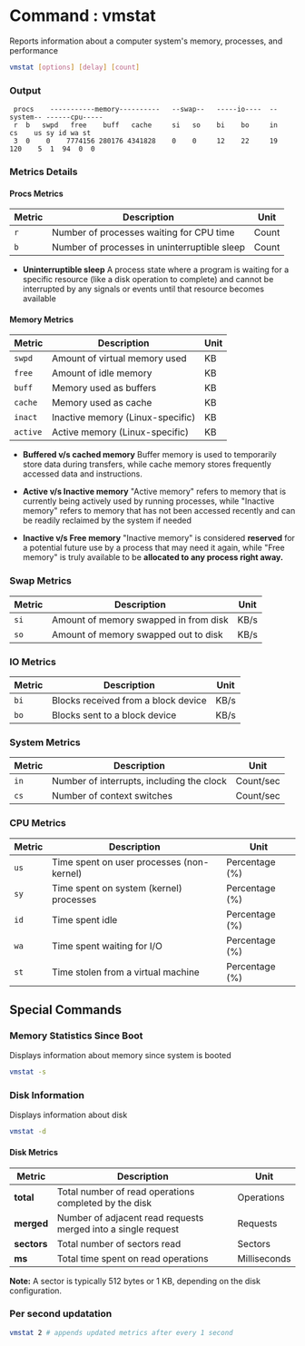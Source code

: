 # Command : vmstat

Reports information about a computer system's memory, processes, and performance

```bash
vmstat [options] [delay] [count]
```

### Output 

```
 procs    -----------memory----------   --swap--   -----io----  --system-- ------cpu-----
 r  b   swpd   free    buff   cache     si   so    bi    bo     in   cs    us sy id wa st
 3  0    0    7774156 280176 4341828    0    0     12    22     19  120    5  1  94  0  0
```

### Metrics Details

#### Procs Metrics

| Metric | Description                                  | Unit  |
|--------|----------------------------------------------|-------|
| `r`    | Number of processes waiting for CPU time     | Count |
| `b`    | Number of processes in uninterruptible sleep | Count |

- **Uninterruptible sleep**
A process state where a program is waiting for a specific resource (like a disk operation to complete) and cannot be interrupted by any signals or events until that resource becomes available

#### Memory Metrics

| Metric | Description | Unit |
|--------|-------------|------|
| `swpd` | Amount of virtual memory used | KB |
| `free` | Amount of idle memory | KB |
| `buff` | Memory used as buffers | KB |
| `cache` | Memory used as cache | KB |
| `inact` | Inactive memory (Linux-specific) | KB |
| `active` | Active memory (Linux-specific) | KB |

- **Buffered v/s cached memory**
Buffer memory is used to temporarily store data during transfers, while cache memory stores frequently accessed data and instructions. 

- **Active v/s Inactive memory**
"Active memory" refers to memory that is currently being actively used by running processes, while "Inactive memory" refers to memory that has not been accessed recently and can be readily reclaimed by the system if needed

- **Inactive v/s Free memory**
"Inactive memory" is considered **reserved** for a potential future use by a process that may need it again, while "Free memory" is truly available to be **allocated to any process right away.** 


### Swap Metrics

| Metric | Description | Unit |
|--------|-------------|------|
| `si`   | Amount of memory swapped in from disk | KB/s |
| `so`   | Amount of memory swapped out to disk | KB/s |

### IO Metrics

| Metric | Description | Unit |
|--------|-------------|------|
| `bi`   | Blocks received from a block device | KB/s |
| `bo`   | Blocks sent to a block device | KB/s |

### System Metrics

| Metric | Description | Unit |
|--------|-------------|------|
| `in`   | Number of interrupts, including the clock | Count/sec |
| `cs`   | Number of context switches | Count/sec |

### CPU Metrics

| Metric | Description | Unit |
|--------|-------------|------|
| `us` | Time spent on user processes (non-kernel) | Percentage (%) |
| `sy` | Time spent on system (kernel) processes | Percentage (%) |
| `id` | Time spent idle | Percentage (%) |
| `wa` | Time spent waiting for I/O | Percentage (%) |
| `st` | Time stolen from a virtual machine | Percentage (%) |

## Special Commands

### Memory Statistics Since Boot

Displays information about memory since system is booted 

```bash 
vmstat -s
```


### Disk Information

Displays information about disk 

```bash
vmstat -d
```

#### Disk Metrics

| Metric | Description | Unit |
|--------|-------------|------|
| **total** | Total number of read operations completed by the disk | Operations |
| **merged** | Number of adjacent read requests merged into a single request | Requests |
| **sectors** | Total number of sectors read | Sectors |
| **ms** | Total time spent on read operations | Milliseconds |

**Note:** A sector is typically 512 bytes or 1 KB, depending on the disk configuration.



### Per second updatation

```bash
vmstat 2 # appends updated metrics after every 1 second